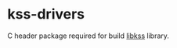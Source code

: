 # kss-drivers
C header package required for build [libkss](https://github.com/digital-sound-antiques/libkss) library.
